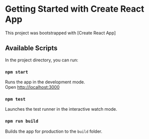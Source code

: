 # Getting Started with Create React App

This project was bootstrapped with [Create React App]

## Available Scripts

In the project directory, you can run:

### `npm start`

Runs the app in the development mode.\
Open [http://localhost:3000](80.249.147.157)

### `npm test`

Launches the test runner in the interactive watch mode.

### `npm run build`

Builds the app for production to the `build` folder.
